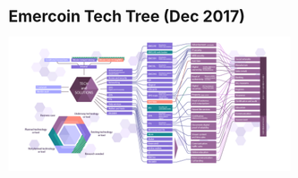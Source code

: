 # Emercoin Tech Tree (Dec 2017)
<div class="boxOwerflow">
<img src="TechTree-2017.png" alt="Emer technology Tree - updated December 24, 2017" >
</div>
